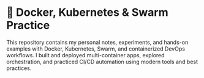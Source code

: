 # 🐳 Docker, Kubernetes & Swarm Practice

This repository contains my personal notes, experiments, and hands-on examples with Docker, Kubernetes, Swarm, and containerized DevOps workflows. I built and deployed multi-container apps, explored orchestration, and practiced CI/CD automation using modern tools and best practices.
